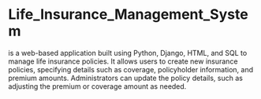 # Life_Insurance_Management_System
 is a web-based application built using Python, Django, HTML, and SQL to manage life insurance policies. It allows users to create new insurance policies, specifying details such as coverage, policyholder information, and premium amounts. Administrators can update the policy details, such as adjusting the premium or coverage amount as needed.
